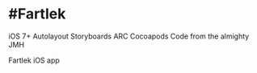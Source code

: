 #Fartlek
=======

iOS 7+
Autolayout
Storyboards
ARC
Cocoapods
Code from the almighty JMH

Fartlek iOS app
